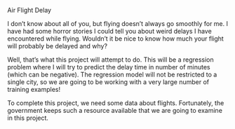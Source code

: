 Air Flight Delay

I don’t know about all of you, but flying doesn’t always go smoothly for me. I have had some horror stories I could tell you about weird delays I have encountered while flying. Wouldn’t it be nice to know how much your flight will probably be delayed and why?

Well, that’s what this project will attempt to do. This will be a regression problem where I will try to predict the delay time in number of minutes (which can be negative). The regression model will not be restricted to a single city, so we are going to be working with a very large number of training examples!

To complete this project, we need some data about flights. Fortunately, the government keeps such a resource available that we are going to examine in this project.


